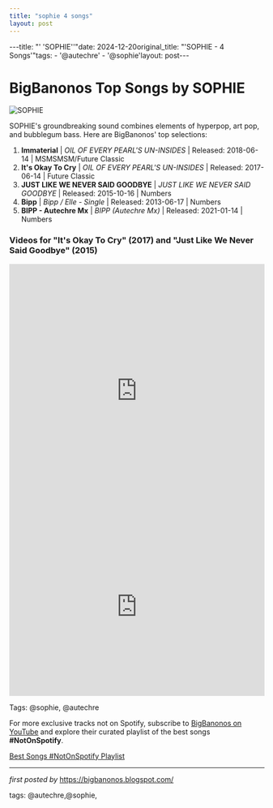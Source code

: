 ```yaml
---
title: "sophie 4 songs"
layout: post
---
```

---title: "' 'SOPHIE''"date: 2024-12-20original_title: "'SOPHIE - 4 Songs'"tags:  - '@autechre'  - '@sophie'layout: post---<h1>BigBanonos Top Songs by SOPHIE</h1><img src="https://i.ytimg.com/vi/m_S0qCeA-pc/maxresdefault.jpg" alt="SOPHIE"> <p>SOPHIE's groundbreaking sound combines elements of hyperpop, art pop, and bubblegum bass. Here are BigBanonos' top selections:</p> <ol> <li><strong>Immaterial</strong> | <em>OIL OF EVERY PEARL'S UN-INSIDES</em> | Released: 2018-06-14 | MSMSMSM/Future Classic</li> <li><strong>It's Okay To Cry</strong> | <em>OIL OF EVERY PEARL'S UN-INSIDES</em> | Released: 2017-06-14 | Future Classic</li> <li><strong>JUST LIKE WE NEVER SAID GOODBYE</strong> | <em>JUST LIKE WE NEVER SAID GOODBYE</em> | Released: 2015-10-16 | Numbers</li> <li><strong>Bipp</strong> | <em>Bipp / Elle - Single</em> | Released: 2013-06-17 | Numbers</li> <li><strong>BIPP - Autechre Mx</strong> | <em>BIPP (Autechre Mx)</em> | Released: 2021-01-14 | Numbers</li></ol> <h3>Videos for "It's Okay To Cry" (2017) and "Just Like We Never Said Goodbye" (2015)</h3><iframe width="100%" height="500" src="https://www.youtube.com/embed/m_S0qCeA-pc?list=PLtuNtuTatqI1fAQgM4M5R9AFySoMbbrYS" frameborder="0" allowfullscreen></iframe> <div> <iframe src="https://open.spotify.com/embed/playlist/4ZQYvmrFtzxielCFNOCxvj?utm_source=generator" width="100%" height="352" frameborder="0" allow="autoplay; clipboard-write; encrypted-media; fullscreen; picture-in-picture" loading="lazy"></iframe></div><p>Tags: @sophie, @autechre</p><!--Subscribe and Playlist Links--><div>    <p>For more exclusive tracks not on Spotify, subscribe to <a href="https://www.youtube.com/@BigBanonos" target="_blank">BigBanonos on YouTube</a> and explore their curated playlist of the best songs <strong>#NotOnSpotify</strong>.</p>    <p><a href="https://www.youtube.com/playlist?list=PLtuNtuTatqI0kFahUCbtbfenC_ET5O_tr" target="_blank">Best Songs #NotOnSpotify Playlist<br /></a></p></div><hr /><p><em>first posted by</em> <a href="https://bigbanonos.blogspot.com/" rel="noopener" target="_new">https://bigbanonos.blogspot.com/</a></p><p>tags: @autechre,@sophie,</p>